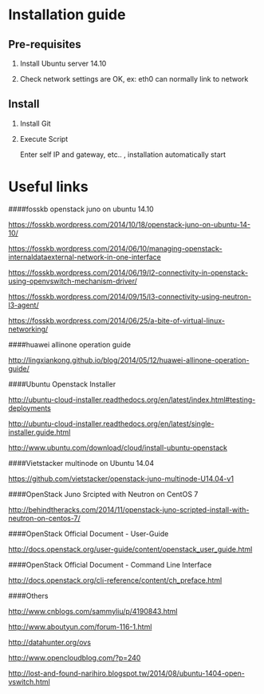 Installation guide
==================

Pre-requisites
--------------

1. Install Ubuntu server 14.10

2. Check network settings are OK, ex: eth0 can normally link to network

Install
-------

1. Install Git

2. Execute Script

   Enter self IP and gateway, etc.. , installation automatically start


Useful links
============

####fosskb openstack juno on ubuntu 14.10

  https://fosskb.wordpress.com/2014/10/18/openstack-juno-on-ubuntu-14-10/

  https://fosskb.wordpress.com/2014/06/10/managing-openstack-internaldataexternal-network-in-one-interface

  https://fosskb.wordpress.com/2014/06/19/l2-connectivity-in-openstack-using-openvswitch-mechanism-driver/

  https://fosskb.wordpress.com/2014/09/15/l3-connectivity-using-neutron-l3-agent/

  https://fosskb.wordpress.com/2014/06/25/a-bite-of-virtual-linux-networking/

####huawei allinone operation guide

  http://lingxiankong.github.io/blog/2014/05/12/huawei-allinone-operation-guide/

####Ubuntu Openstack Installer

  http://ubuntu-cloud-installer.readthedocs.org/en/latest/index.html#testing-deployments

  http://ubuntu-cloud-installer.readthedocs.org/en/latest/single-installer.guide.html

  http://www.ubuntu.com/download/cloud/install-ubuntu-openstack

####Vietstacker multinode on Ubuntu 14.04

  https://github.com/vietstacker/openstack-juno-multinode-U14.04-v1

####OpenStack Juno Srcipted with Neutron on CentOS 7

  http://behindtheracks.com/2014/11/openstack-juno-scripted-install-with-neutron-on-centos-7/

####OpenStack Official Document - User-Guide

  http://docs.openstack.org/user-guide/content/openstack_user_guide.html

####OpenStack Official Document - Command Line Interface

  http://docs.openstack.org/cli-reference/content/ch_preface.html

####Others

  http://www.cnblogs.com/sammyliu/p/4190843.html

  http://www.aboutyun.com/forum-116-1.html

  http://datahunter.org/ovs

  http://www.opencloudblog.com/?p=240

  http://lost-and-found-narihiro.blogspot.tw/2014/08/ubuntu-1404-open-vswitch.html


